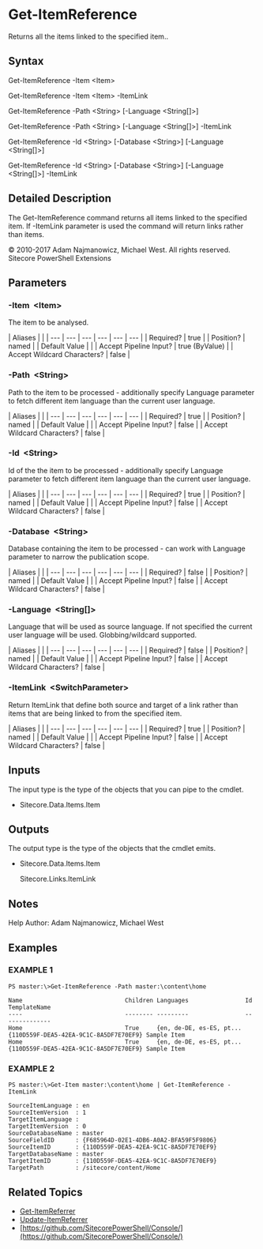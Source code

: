 # Get-ItemReference

Returns all the items linked to the specified item..

## Syntax

Get-ItemReference -Item &lt;Item&gt;

Get-ItemReference -Item &lt;Item&gt; -ItemLink

Get-ItemReference -Path &lt;String&gt; \[-Language &lt;String\[\]&gt;\]

Get-ItemReference -Path &lt;String&gt; \[-Language &lt;String\[\]&gt;\] -ItemLink

Get-ItemReference -Id &lt;String&gt; \[-Database &lt;String&gt;\] \[-Language &lt;String\[\]&gt;\]

Get-ItemReference -Id &lt;String&gt; \[-Database &lt;String&gt;\] \[-Language &lt;String\[\]&gt;\] -ItemLink

## Detailed Description

The Get-ItemReference command returns all items linked to the specified item. If -ItemLink parameter is used the command will return links rather than items.

© 2010-2017 Adam Najmanowicz, Michael West. All rights reserved. Sitecore PowerShell Extensions

## Parameters

### -Item  &lt;Item&gt;

The item to be analysed.

| Aliases |  |
| --- | --- | --- | --- | --- | --- |
| Required? | true |
| Position? | named |
| Default Value |  |
| Accept Pipeline Input? | true \(ByValue\) |
| Accept Wildcard Characters? | false |

### -Path  &lt;String&gt;

Path to the item to be processed - additionally specify Language parameter to fetch different item language than the current user language.

| Aliases |  |
| --- | --- | --- | --- | --- | --- |
| Required? | true |
| Position? | named |
| Default Value |  |
| Accept Pipeline Input? | false |
| Accept Wildcard Characters? | false |

### -Id  &lt;String&gt;

Id of the the item to be processed - additionally specify Language parameter to fetch different item language than the current user language.

| Aliases |  |
| --- | --- | --- | --- | --- | --- |
| Required? | true |
| Position? | named |
| Default Value |  |
| Accept Pipeline Input? | false |
| Accept Wildcard Characters? | false |

### -Database  &lt;String&gt;

Database containing the item to be processed - can work with Language parameter to narrow the publication scope.

| Aliases |  |
| --- | --- | --- | --- | --- | --- |
| Required? | false |
| Position? | named |
| Default Value |  |
| Accept Pipeline Input? | false |
| Accept Wildcard Characters? | false |

### -Language  &lt;String\[\]&gt;

Language that will be used as source language. If not specified the current user language will be used. Globbing/wildcard supported.

| Aliases |  |
| --- | --- | --- | --- | --- | --- |
| Required? | false |
| Position? | named |
| Default Value |  |
| Accept Pipeline Input? | false |
| Accept Wildcard Characters? | false |

### -ItemLink  &lt;SwitchParameter&gt;

Return ItemLink that define both source and target of a link rather than items that are being linked to from the specified item.

| Aliases |  |
| --- | --- | --- | --- | --- | --- |
| Required? | true |
| Position? | named |
| Default Value |  |
| Accept Pipeline Input? | false |
| Accept Wildcard Characters? | false |

## Inputs

The input type is the type of the objects that you can pipe to the cmdlet.

* Sitecore.Data.Items.Item 

## Outputs

The output type is the type of the objects that the cmdlet emits.

* Sitecore.Data.Items.Item

  Sitecore.Links.ItemLink 

## Notes

Help Author: Adam Najmanowicz, Michael West

## Examples

### EXAMPLE 1

```text
PS master:\>Get-ItemReference -Path master:\content\home

Name                             Children Languages                Id                                     TemplateName
----                             -------- ---------                --                                     ------------
Home                             True     {en, de-DE, es-ES, pt... {110D559F-DEA5-42EA-9C1C-8A5DF7E70EF9} Sample Item
Home                             True     {en, de-DE, es-ES, pt... {110D559F-DEA5-42EA-9C1C-8A5DF7E70EF9} Sample Item
```

### EXAMPLE 2

```text
PS master:\>Get-Item master:\content\home | Get-ItemReference -ItemLink

SourceItemLanguage : en
SourceItemVersion  : 1
TargetItemLanguage :
TargetItemVersion  : 0
SourceDatabaseName : master
SourceFieldID      : {F685964D-02E1-4DB6-A0A2-BFA59F5F9806}
SourceItemID       : {110D559F-DEA5-42EA-9C1C-8A5DF7E70EF9}
TargetDatabaseName : master
TargetItemID       : {110D559F-DEA5-42EA-9C1C-8A5DF7E70EF9}
TargetPath         : /sitecore/content/Home
```

## Related Topics

* [Get-ItemReferrer](get-itemreferrer.md)
* [Update-ItemReferrer](update-itemreferrer.md)
* [https://github.com/SitecorePowerShell/Console/](https://github.com/SitecorePowerShell/Console/) 

